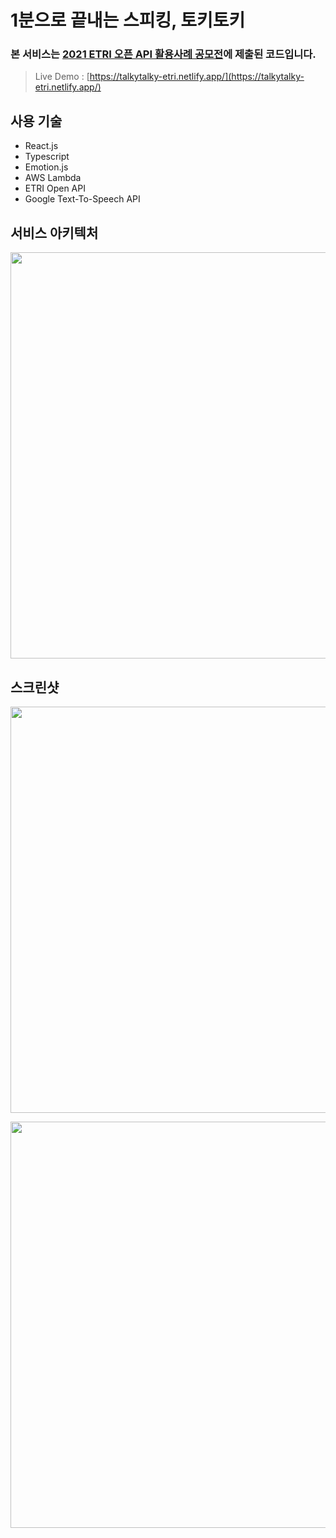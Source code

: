 # 1분으로 끝내는 스피킹, 토키토키

### 본 서비스는 [2021 ETRI 오픈 API 활용사례 공모전](https://aiopen.etri.re.kr/intro_notice_view.php?wr_id=98)에 제출된 코드입니다.

> Live Demo : [https://talkytalky-etri.netlify.app/](https://talkytalky-etri.netlify.app/)

## 사용 기술

- React.js
- Typescript
- Emotion.js
- AWS Lambda
- ETRI Open API
- Google Text-To-Speech API

## 서비스 아키텍처

<img width = "650" src = "https://user-images.githubusercontent.com/26535030/137463503-0bd22824-1f9a-487e-ab73-43f0e312f745.png"></img>

## 스크린샷

<img width = "650" src = "https://user-images.githubusercontent.com/26535030/137469136-bc7e5da9-9126-4ca9-97fc-3b6b7538c94a.png"></img>

<img width = "650" src = "https://user-images.githubusercontent.com/26535030/137469507-012345bf-83e1-43a8-8de5-8ec4719c1b4a.png"></img>